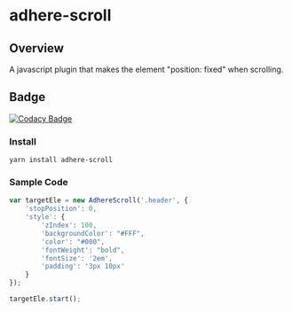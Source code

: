 # adhere-scroll

## Overview

A javascript plugin that makes the element "position: fixed" when scrolling.

## Badge

[![Codacy Badge](https://api.codacy.com/project/badge/Grade/62b3b14162924916903db8aa6caf8152)](https://www.codacy.com/manual/ishi720/adhere-scroll?utm_source=github.com&amp;utm_medium=referral&amp;utm_content=ishi720/adhere-scroll&amp;utm_campaign=Badge_Grade)

### Install

```shell
yarn install adhere-scroll
```

### Sample Code 

```javascript
var targetEle = new AdhereScroll('.header', {
    'stopPosition': 0,
    'style': {
        'zIndex': 100,
        'backgroundColor': "#FFF",
        'color': "#000",
        'fontWeight': "bold",
        'fontSize': '2em',
        'padding': '3px 10px'
    }
});

targetEle.start();
````
